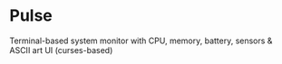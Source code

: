 # Pulse
Terminal-based system monitor with CPU, memory, battery, sensors &amp; ASCII art UI (curses-based)
